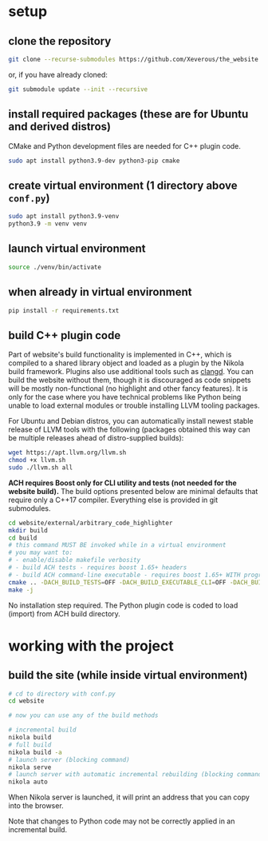 # setup

## clone the repository

```sh
git clone --recurse-submodules https://github.com/Xeverous/the_website.git
```

or, if you have already cloned:

```sh
git submodule update --init --recursive
```

## install required packages (these are for Ubuntu and derived distros)

CMake and Python development files are needed for C++ plugin code.

```sh
sudo apt install python3.9-dev python3-pip cmake
```

## create virtual environment (1 directory above `conf.py`)

```sh
sudo apt install python3.9-venv
python3.9 -m venv venv
```

## launch virtual environment

```sh
source ./venv/bin/activate
```

## when already in virtual environment

```sh
pip install -r requirements.txt
```

## build C++ plugin code

Part of website's build functionality is implemented in C++, which is compiled to a shared library object and loaded as a plugin by the Nikola build framework. Plugins also use additional tools such as [clangd](https://clangd.llvm.org). You can build the website without them, though it is discouraged as code snippets will be mostly non-functional (no highlight and other fancy features). It is only for the case where you have technical problems like Python being unable to load external modules or trouble installing LLVM tooling packages.

For Ubuntu and Debian distros, you can automatically install newest stable release of LLVM tools with the following (packages obtained this way can be multiple releases ahead of distro-supplied builds):

```sh
wget https://apt.llvm.org/llvm.sh
chmod +x llvm.sh
sudo ./llvm.sh all
```

**ACH requires Boost only for CLI utility and tests (not needed for the website build).** The build options presented below are minimal defaults that require only a C++17 compiler. Everything else is provided in git submodules.

```sh
cd website/external/arbitrary_code_highlighter
mkdir build
cd build
# this command MUST BE invoked while in a virtual environment
# you may want to:
# - enable/disable makefile verbosity
# - build ACH tests - requires boost 1.65+ headers
# - build ACH command-line executable - requires boost 1.65+ WITH program_options built
cmake .. -DACH_BUILD_TESTS=OFF -DACH_BUILD_EXECUTABLE_CLI=OFF -DACH_BUILD_PYTHON_MODULE=ON -DPYTHON_EXECUTABLE:FILEPATH=`which python` -DCMAKE_VERBOSE_MAKEFILE=ON
make -j
```

No installation step required. The Python plugin code is coded to load (import) from ACH build directory.

# working with the project

## build the site (while inside virtual environment)

```sh
# cd to directory with conf.py
cd website

# now you can use any of the build methods

# incremental build
nikola build
# full build
nikola build -a
# launch server (blocking command)
nikola serve
# launch server with automatic incremental rebuilding (blocking command)
nikola auto
```

When Nikola server is launched, it will print an address that you can copy into the browser.

Note that changes to Python code may not be correctly applied in an incremental build.
